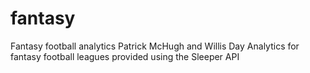 # fantasy
Fantasy football analytics
Patrick McHugh and Willis Day
Analytics for fantasy football leagues provided using the Sleeper API
